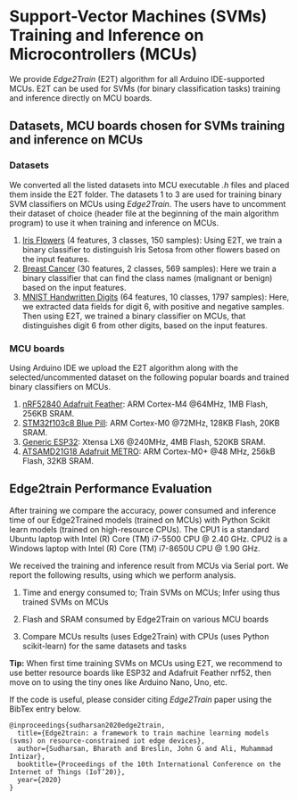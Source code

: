 # Support-Vector Machines (SVMs) Training and Inference on Microcontrollers (MCUs)

We provide *Edge2Train* (E2T) algorithm for all Arduino IDE-supported MCUs. E2T can be used for SVMs (for binary classification tasks) training and inference directly on MCU boards.

## Datasets, MCU boards chosen for SVMs training and inference on MCUs

### Datasets 

We converted all the listed datasets into MCU executable *.h* files and placed them inside the E2T folder. The datasets 1 to 3 are used for training binary SVM classifiers on MCUs using *Edge2Train*. The users have to uncomment their dataset of choice (header file at the beginning of the main algorithm program) to use it when training and inference on MCUs.

1. [Iris Flowers](https://archive.ics.uci.edu/ml/datasets/iris "Google's Homepage") (4 features, 3 classes, 150 samples): Using E2T, we train a binary classifier to distinguish Iris Setosa from other flowers based on the input features.
2. [Breast Cancer](https://www.kaggle.com/uciml/breast-cancer-wisconsin-data) (30 features, 2 classes, 569 samples): Here we train a binary classifier that can find the class names (malignant or benign) based on the input features.
3. [MNIST Handwritten Digits](http://yann.lecun.com/exdb/mnist/) (64 features, 10 classes, 1797 samples): Here, we extracted data fields for digit 6, with positive and negative samples. Then using E2T, we trained a binary classifier on MCUs, that distinguishes digit 6 from other digits, based on the input features.

### MCU boards

Using Arduino IDE we upload the E2T algorithm along with the selected/uncommented dataset on the following popular boards and trained binary classifiers on MCUs.

1. [nRF52840 Adafruit Feather](https://www.adafruit.com/product/4062): ARM Cortex-M4 @64MHz, 1MB Flash, 256KB SRAM.
2. [STM32f103c8 Blue Pill](https://stm32-base.org/boards/STM32F103C8T6-Blue-Pill.html): ARM Cortex-M0 @72MHz, 128KB Flash, 20KB SRAM.
3. [Generic ESP32](https://www.espressif.com/en/products/devkits): Xtensa LX6 @240MHz, 4MB Flash, 520KB SRAM.
4. [ATSAMD21G18 Adafruit METRO](https://www.adafruit.com/product/3505): ARM Cortex-M0+ @48 MHz, 256kB Flash, 32KB SRAM. 

## Edge2train Performance Evaluation

After training we compare the accuracy, power consumed and inference time of our Edge2Trained models (trained on MCUs) with Python Scikit learn models (trained on high-resource CPUs). The CPU1 is a standard Ubuntu laptop with Intel (R) Core (TM) i7-5500 CPU @ 2.40 GHz. CPU2 is a Windows laptop with Intel (R) Core (TM) i7-8650U CPU @ 1.90 GHz. 

We received the training and inference result from MCUs via Serial port. We report the following results, using which we perform analysis.

1. Time and energy consumed to; Train SVMs on MCUs; Infer using thus trained SVMs on MCUs

2. Flash and SRAM consumed by Edge2Train on various MCU boards

3. Compare MCUs results (uses Edge2Train) with CPUs (uses Python scikit-learn) for the same datasets and tasks

**Tip:** When first time training SVMs on MCUs using E2T, we recommend to use better resource boards like ESP32 and Adafruit Feather nrf52, then move on to using the tiny ones like Arduino Nano, Uno, etc.

If the code is useful, please consider citing *Edge2Train* paper using the BibTex entry below.

```
@inproceedings{sudharsan2020edge2train,
  title={Edge2train: a framework to train machine learning models (svms) on resource-constrained iot edge devices},
  author={Sudharsan, Bharath and Breslin, John G and Ali, Muhammad Intizar},
  booktitle={Proceedings of the 10th International Conference on the Internet of Things (IoT’20)},
  year={2020}
}
```
